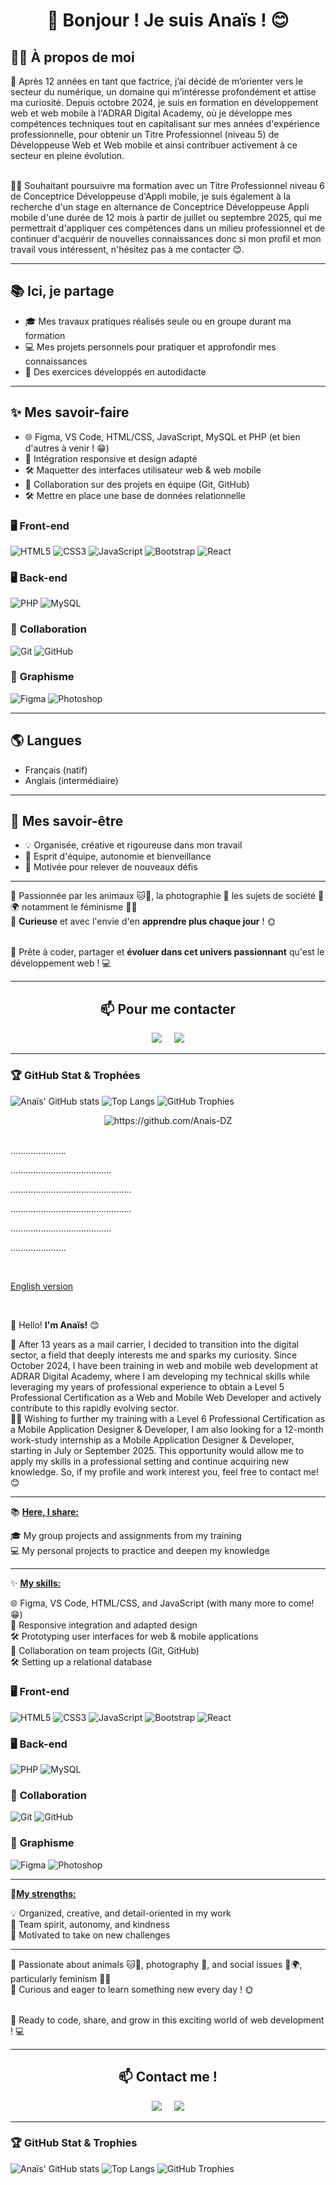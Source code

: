 <h1 align="center">👋 Bonjour ! Je suis Anaïs ! 😊</h1>


<h2>👩‍💻 À propos de moi </h2>
💼 Après 12 années en tant que factrice, j’ai décidé de m’orienter vers le secteur du numérique, un domaine qui m’intéresse profondément et attise ma curiosité. Depuis octobre 2024, je suis en formation en développement web et web mobile à l'ADRAR Digital Academy, où je développe mes compétences techniques tout en capitalisant sur mes années d'expérience professionnelle, pour obtenir un Titre Professionnel (niveau 5) de Développeuse Web et Web mobile et ainsi contribuer activement à ce secteur en pleine évolution.

<br/>

<br/>👩‍💻 Souhaitant poursuivre ma formation avec un Titre Professionnel niveau 6 de Conceptrice Développeuse d'Appli mobile, je suis également à la recherche d'un stage en alternance de Conceptrice Développeuse Appli mobile d'une durée de 12 mois à partir de juillet ou septembre 2025, qui me permettrait d'appliquer ces compétences dans un milieu professionnel et de continuer d'acquérir de nouvelles connaissances donc si mon profil et mon travail vous intéressent, n'hésitez pas à me contacter 😊. 

---

<h2>📚 Ici, je partage </h2>
  <ul>
    <li>🎓 Mes travaux pratiques réalisés seule ou en groupe durant ma formation</li>
    <li>💻 Mes projets personnels pour pratiquer et approfondir mes connaissances</li>
    <li>🔧 Des exercices développés en autodidacte</li>
  </ul>

---

<h2>✨ Mes savoir-faire </h2>

  <ul>
    <li>🌐 Figma, VS Code, HTML/CSS, JavaScript, MySQL et PHP (et bien d'autres à venir ! 😁)</li>
    <li>🔧 Intégration responsive et design adapté</li>
    <li>🛠️ Maquetter des interfaces utilisateur web & web mobile</li>
    <li>🔧 Collaboration sur des projets en équipe (Git, GitHub)</li>
    <li>🛠️ Mettre en place une base de données relationnelle</li>
  </ul>

### 🖥️ **Front-end**
![HTML5](https://img.shields.io/badge/-HTML5-E34F26?logo=html5&logoColor=white) ![CSS3](https://img.shields.io/badge/-CSS3-1572B6?logo=css3&logoColor=white)  ![JavaScript](https://img.shields.io/badge/-JavaScript-F7DF1E?logo=javascript&logoColor=black) ![Bootstrap](https://img.shields.io/badge/-Bootstrap-7952B3?logo=bootstrap&logoColor=white) ![React](https://img.shields.io/badge/react-%2320232a.svg?style=for-the-badge&logo=react&logoColor=%2361DAFB) 

### 🖥 **Back-end**
![PHP](https://img.shields.io/badge/-PHP-777BB4?logo=php&logoColor=white) ![MySQL](https://img.shields.io/badge/-MySQL-4479A1?logo=mysql&logoColor=white) 

### 🔧 **Collaboration**
![Git](https://img.shields.io/badge/-Git-F05032?logo=git&logoColor=white) ![GitHub](https://img.shields.io/badge/-GitHub-181717?logo=github&logoColor=white)  

### 🎨 **Graphisme**
![Figma](https://img.shields.io/badge/-Figma-F24E1E?logo=figma&logoColor=white) ![Photoshop](https://img.shields.io/badge/-Photoshop-31A8FF?logo=adobephotoshop&logoColor=white) 

---
<h2>🌎 Langues </h2>
  <ul>
    <li>Français (natif)</li>
    <li>Anglais (intermédiaire)</li>
  </ul>

---

<h2>🌟 Mes savoir-être </h2>

  <ul>
    <li>💡 Organisée, créative et rigoureuse dans mon travail</li>
    <li>🤝 Esprit d'équipe, autonomie et bienveillance</li>
    <li>🚀 Motivée pour relever de nouveaux défis</li>
  </ul>

---

🐾 Passionnée par les animaux 🐱🐶, la photographie 📸 les sujets de société 🌱🌍 notamment le féminisme 💜🌈
<br/>🌱 **Curieuse** et avec l'envie d'en **apprendre plus chaque jour** ! 🌞

<br/>🚀 Prête à coder, partager et **évoluer dans cet univers passionnant** qu'est le développement web ! 💻

---
<h2  align="center">📫 Pour me contacter</h2>
<p align="center">
  <a target="_blank"href="https://www.linkedin.com/in/anaïs-diez/"><img src="https://img.shields.io/badge/linkedin-%230077B5.svg?&style=for-the-badge&logo=linkedin&logoColor=white" /></a>&nbsp;&nbsp;&nbsp;&nbsp;
  <a href="mailto:diez.anais@gmail.com?subject=Hello%20Ileri,%20From%20Github"><img src="https://img.shields.io/badge/gmail-%23D14836.svg?&style=for-the-badge&logo=gmail&logoColor=white" /></a>
</p>

---

### :trophy: GitHub Stat & Trophées
![Anaïs' GitHub stats](https://github-readme-stats.vercel.app/api?username=Anais-DZ&show_icons=true&theme=synthwave)
![Top Langs](https://github-readme-stats.vercel.app/api/top-langs/?username=Anais-DZ&layout=compact&theme=synthwave)
![GitHub Trophies](https://github-profile-trophy.vercel.app/?username=anais-dz&theme=onedark)

<div align="center">
<img src="https://komarev.com/ghpvc/?username=Anais-DZ" alt="https://github.com/Anais-DZ" />
</div>

<br/>

<p>                                                                                               </p>
<p>                                     ......................                          </p>
<p>                             ........................................                          </p>
<p>                        ................................................                          </p>
<p>                        ................................................                          </p>
<p>                             ........................................                          </p>
<p>                                     ......................                          </p>
<p>                                                                                               </p>

<br/>

<ins>English version</ins>

<br/>

👋 Hello! **I'm Anaïs!** 😊

💼 After 13 years as a mail carrier, I decided to transition into the digital sector, a field that deeply interests me and sparks my curiosity. Since October 2024, I have been training in web and mobile web development at ADRAR Digital Academy, where I am developing my technical skills while leveraging my years of professional experience to obtain a Level 5 Professional Certification as a Web and Mobile Web Developer and actively contribute to this rapidly evolving sector.
<br/>
👩‍💻 Wishing to further my training with a Level 6 Professional Certification as a Mobile Application Designer & Developer, I am also looking for a 12-month work-study internship as a Mobile Application Designer & Developer, starting in July or September 2025. This opportunity would allow me to apply my skills in a professional setting and continue acquiring new knowledge. So, if my profile and work interest you, feel free to contact me! 😊

---

📚 <ins>**Here, I share:** </ins>

🎓 My group projects and assignments from my training
<br/>💻 My personal projects to practice and deepen my knowledge

---

✨ <ins>**My skills:** </ins>

🌐 Figma, VS Code, HTML/CSS, and JavaScript (with many more to come! 😁)
<br/>🔧 Responsive integration and adapted design
<br/>🛠️ Prototyping user interfaces for web & mobile applications
<br/>🔧 Collaboration on team projects (Git, GitHub)
<br/>🛠️ Setting up a relational database

### 🖥️ **Front-end**
![HTML5](https://img.shields.io/badge/-HTML5-E34F26?logo=html5&logoColor=white) ![CSS3](https://img.shields.io/badge/-CSS3-1572B6?logo=css3&logoColor=white)  ![JavaScript](https://img.shields.io/badge/-JavaScript-F7DF1E?logo=javascript&logoColor=black) ![Bootstrap](https://img.shields.io/badge/-Bootstrap-7952B3?logo=bootstrap&logoColor=white) ![React](https://img.shields.io/badge/react-%2320232a.svg?style=for-the-badge&logo=react&logoColor=%2361DAFB)

### 🖥 **Back-end**
![PHP](https://img.shields.io/badge/-PHP-777BB4?logo=php&logoColor=white) ![MySQL](https://img.shields.io/badge/-MySQL-4479A1?logo=mysql&logoColor=white) 

### 🔧 **Collaboration**
![Git](https://img.shields.io/badge/-Git-F05032?logo=git&logoColor=white) ![GitHub](https://img.shields.io/badge/-GitHub-181717?logo=github&logoColor=white)  

### 🎨 **Graphisme**
![Figma](https://img.shields.io/badge/-Figma-F24E1E?logo=figma&logoColor=white) ![Photoshop](https://img.shields.io/badge/-Photoshop-31A8FF?logo=adobephotoshop&logoColor=white) 

---

🌟<ins>**My strengths:** </ins>

💡 Organized, creative, and detail-oriented in my work
<br/>🤝 Team spirit, autonomy, and kindness
<br/>🚀 Motivated to take on new challenges

---

🐾 Passionate about animals 🐱🐶, photography 📸, and social issues 🌱🌍, particularly feminism 💜🌈
<br/>🌱 Curious and eager to learn something new every day ! 🌞

<br/>🚀 Ready to code, share, and grow in this exciting world of web development ! 💻

---
<h2  align="center">📫 Contact me !</h2>
<p align="center">
  <a target="_blank"href="https://www.linkedin.com/in/anaïs-diez/"><img src="https://img.shields.io/badge/linkedin-%230077B5.svg?&style=for-the-badge&logo=linkedin&logoColor=white" /></a>&nbsp;&nbsp;&nbsp;&nbsp;
  <a href="mailto:diez.anais@gmail.com?subject=Hello%20Ileri,%20From%20Github"><img src="https://img.shields.io/badge/gmail-%23D14836.svg?&style=for-the-badge&logo=gmail&logoColor=white" /></a>
</p>

---

### :trophy: GitHub Stat & Trophies
![Anaïs' GitHub stats](https://github-readme-stats.vercel.app/api?username=Anais-DZ&show_icons=true&theme=synthwave)
![Top Langs](https://github-readme-stats.vercel.app/api/top-langs/?username=Anais-DZ&layout=compact&theme=synthwave)
![GitHub Trophies](https://github-profile-trophy.vercel.app/?username=anais-dz&theme=onedark)
